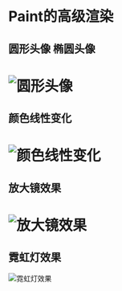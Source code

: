 # Paint的高级渲染
## 圆形头像 椭圆头像
![圆形头像](/screenshot/device-2017-10-09-111252.png)
==
## 颜色线性变化
![颜色线性变化](/screenshot/device-2017-10-09-113009.png)
==
## 放大镜效果
![放大镜效果](/screenshot/device-2017-10-09-124727.png)
==
## 霓虹灯效果
![霓虹灯效果](/screenshot/device-2017-10-09-140732.png)